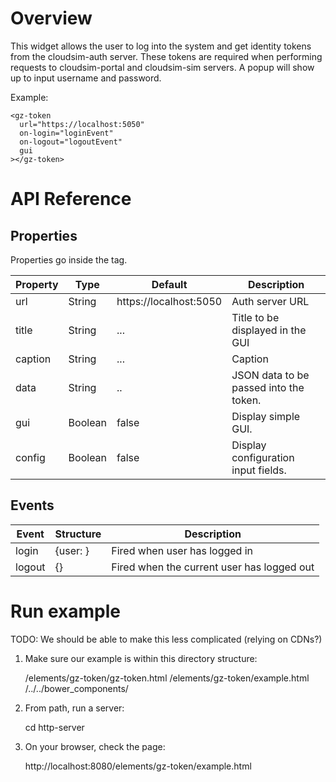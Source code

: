 # Overview

This widget allows the user to log into the system and get identity tokens from
the cloudsim-auth server. These tokens are required when performing requests to
cloudsim-portal and cloudsim-sim servers. A popup will show up to input username
and password.

Example:

    <gz-token
      url="https://localhost:5050"
      on-login="loginEvent"
      on-logout="logoutEvent"
      gui
    ></gz-token>

# API Reference

## Properties

Properties go inside the tag.

| Property | Type | Default | Description |
| --- | --- | --- | --- |
| url | String | https://localhost:5050 | Auth server URL |
| title | String | ... | Title to be displayed in the GUI |
| caption | String | ... | Caption |
| data | String | .. | JSON data to be passed into the token. |
| gui | Boolean | false | Display simple GUI. |
| config | Boolean | false | Display configuration input fields. |

## Events

| Event | Structure | Description |
| --- | --- | --- |
| login | {user: <user>} | Fired when user <user> has logged in |
| logout | {} | Fired when the current user has logged out |

# Run example

TODO: We should be able to make this less complicated (relying on CDNs?)

1. Make sure our example is within this directory structure:

    <path>/elements/gz-token/gz-token.html
    <path>/elements/gz-token/example.html
    <path>/../../bower_components/<bunch of components>

2. From path, run a server:

    cd <path>
    http-server

3. On your browser, check the page:

    http://localhost:8080/elements/gz-token/example.html




